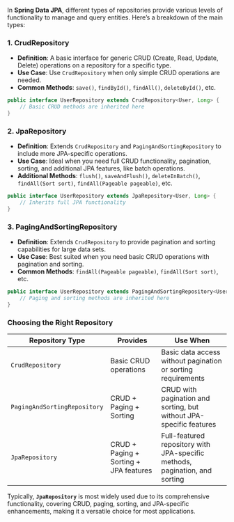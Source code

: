 In **Spring Data JPA**, different types of repositories provide various levels of functionality to manage and query entities. Here’s a breakdown of the main types:

### 1. **CrudRepository**
   - **Definition**: A basic interface for generic CRUD (Create, Read, Update, Delete) operations on a repository for a specific type.
   - **Use Case**: Use `CrudRepository` when only simple CRUD operations are needed.
   - **Common Methods**: `save()`, `findById()`, `findAll()`, `deleteById()`, etc.

   ```java
   public interface UserRepository extends CrudRepository<User, Long> {
       // Basic CRUD methods are inherited here
   }
   ```

### 2. **JpaRepository**
   - **Definition**: Extends `CrudRepository` and `PagingAndSortingRepository` to include more JPA-specific operations.
   - **Use Case**: Ideal when you need full CRUD functionality, pagination, sorting, and additional JPA features, like batch operations.
   - **Additional Methods**: `flush()`, `saveAndFlush()`, `deleteInBatch()`, `findAll(Sort sort)`, `findAll(Pageable pageable)`, etc.

   ```java
   public interface UserRepository extends JpaRepository<User, Long> {
       // Inherits full JPA functionality
   }
   ```

### 3. **PagingAndSortingRepository**
   - **Definition**: Extends `CrudRepository` to provide pagination and sorting capabilities for large data sets.
   - **Use Case**: Best suited when you need basic CRUD operations with pagination and sorting.
   - **Common Methods**: `findAll(Pageable pageable)`, `findAll(Sort sort)`, etc.

   ```java
   public interface UserRepository extends PagingAndSortingRepository<User, Long> {
       // Paging and sorting methods are inherited here
   }
   ```

### Choosing the Right Repository

| Repository Type             | Provides                    | Use When                                                                                  |
|-----------------------------|-----------------------------|-------------------------------------------------------------------------------------------|
| `CrudRepository`            | Basic CRUD operations       | Basic data access without pagination or sorting requirements                              |
| `PagingAndSortingRepository`| CRUD + Paging + Sorting     | CRUD with pagination and sorting, but without JPA-specific features                       |
| `JpaRepository`             | CRUD + Paging + Sorting + JPA features | Full-featured repository with JPA-specific methods, pagination, and sorting  |

Typically, **`JpaRepository`** is most widely used due to its comprehensive functionality, covering CRUD, paging, sorting, and JPA-specific enhancements, making it a versatile choice for most applications.